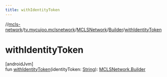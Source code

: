 ```yaml
---
title: withIdentityToken
---
```

//[mcls-network](../../../../index.html)/[tv.mycujoo.mclsnetwork](../../index.html)/[MCLSNetwork](../index.html)/[Builder](index.html)/[withIdentityToken](with-identity-token.html)



# withIdentityToken



[androidJvm]\
fun [withIdentityToken](with-identity-token.html)(identityToken: [String](https://kotlinlang.org/api/latest/jvm/stdlib/kotlin/-string/index.html)): [MCLSNetwork.Builder](index.html)




